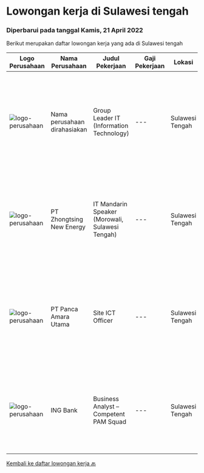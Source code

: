 
  # Lowongan kerja di Sulawesi tengah

  ### Diperbarui pada tanggal Kamis, 21 April 2022

  Berikut merupakan daftar lowongan kerja yang ada di Sulawesi tengah

  |Logo Perusahaan | Nama Perusahaan | Judul Pekerjaan | Gaji Pekerjaan | Lokasi | Deskripsi | Tanggal diunggah | Pranala |
  | -------------- | --------------- | --------------- | --------- | --------- | -------------- | ------- | ----------- |
  |![logo-perusahaan](https://i.ibb.co/sqvTCh9/112815900-stock-vector-no-image-available-icon-flat-vector.webp)|Nama perusahaan dirahasiakan|Group Leader IT (Information Technology)|---|Sulawesi Tengah|Pendidikan Minimal SMK Jaringan, D3/S1 Teknik Komputer, Sistem Informasi  Menguasai Troubleshooting Jaringan, Setting Router/Wifi, Firewall, dan...|Rabu, 13 April 2022|https://www.jobstreet.co.id/id/job/group-leader-it-information-technology-3854148?token=0~bac97975-6f0b-492e-9365-a7d94413682b&sectionRank=1&jobId=jobstreet-id-job-3854148|
|![logo-perusahaan](https://i.ibb.co/sqvTCh9/112815900-stock-vector-no-image-available-icon-flat-vector.webp)|PT Zhongtsing New Energy|IT Mandarin Speaker (Morowali, Sulawesi Tengah)|---|Sulawesi Tengah|Job Description : Responsible for the construction, maintenance and management of the company's internal weak current system According to the overall...|Kamis, 14 April 2022|https://www.jobstreet.co.id/id/job/it-mandarin-speaker-morowali-sulawesi-tengah-3837661?token=0~bac97975-6f0b-492e-9365-a7d94413682b&sectionRank=2&jobId=jobstreet-id-job-3837661|
|![logo-perusahaan](https://image-service-cdn.seek.com.au/972cbc3454995041e820f9620aec268f7d041a91/ee4dce1061f3f616224767ad58cb2fc751b8d2dc)|PT Panca Amara Utama|Site ICT Officer|---|Sulawesi Tengah|Contract based Age between 25 – 29 years old Bachelor’s Degree from Computer Science or Informatics Have minimum 3 years of working experience in IT...|Sabtu, 26 Maret 2022|https://www.jobstreet.co.id/id/job/site-ict-officer-3834233?token=0~bac97975-6f0b-492e-9365-a7d94413682b&sectionRank=3&jobId=jobstreet-id-job-3834233|
|![logo-perusahaan](https://i.ibb.co/sqvTCh9/112815900-stock-vector-no-image-available-icon-flat-vector.webp)|ING Bank|Business Analyst – Competent PAM Squad|---|Sulawesi Tengah|Discover ING BankAt ING we encourage you to `do your thing`, to do more of what you love. This is also the way we articulate our promise to offer...|Rabu, 20 April 2022|https://www.jobstreet.co.id/id/job/business-analyst-competent-pam-squad-1031266952?token=0~bac97975-6f0b-492e-9365-a7d94413682b&sectionRank=4&jobId=jobstreet-id-job-1031266952|


  [Kembali ke daftar lowongan kerja 🔙](../README.md#daftar-lowongan-kerja)
  